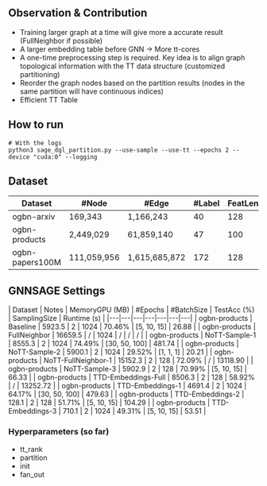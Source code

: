 ## Observation & Contribution

- Training larger graph at a time will give more a accurate result (FullNeighbor if possible)
- A larger embedding table before GNN -> More tt-cores
- A one-time preprocessing step is required. Key idea is to align graph topological information with the TT data structure (customized partitioning)
- Reorder the graph nodes based on the partition results (nodes in the same partition will have continuous indices)
- Efficient TT Table 

## How to run
```
# With the logs
python3 sage_dgl_partition.py --use-sample --use-tt --epochs 2 --device "cuda:0" --logging
```

## Dataset

| Dataset | #Node  |  #Edge | #Label  |  FeatLen |
|---|---|---|---|---|
| ogbn-arxiv | 169,343 | 1,166,243 | 40 | 128 |
| ogbn-products | 2,449,029 |  61,859,140	| 47 | 100 |
| ogbn-papers100M | 111,059,956 | 1,615,685,872 | 172 | 128 |

## GNNSAGE Settings

| Dataset | Notes | MemoryGPU (MB) | #Epochs | #BatchSize | TestAcc (%) | SamplingSize | Runtime (s) |
|---|---|---|---|---|---|---|
| ogbn-products | Baseline | 5923.5 | 2 | 1024 | 70.46% | [5, 10, 15] | 26.88 |
| ogbn-products | FullNeighbor | 16659.5 | / | 1024 | / | / | / |
| ogbn-products | NoTT-Sample-1 | 8555.3 | 2 | 1024 | 74.49% | [30, 50, 100] | 481.74 |
| ogbn-products | NoTT-Sample-2 | 5900.1 | 2 | 1024 | 29.52% | [1, 1, 1] | 20.21 |
| ogbn-products | NoTT-FullNeighbor-1 | 15152.3 | 2 | 128 | 72.09% | / | 13118.90 |
| ogbn-products | NoTT-Sample-3 | 5902.9 | 2 | 128 | 70.99% | [5, 10, 15] | 66.33 |
| ogbn-products | TTD-Embeddings-Full | 8506.3 | 2 | 128 | 58.92% | / | 13252.72 |
| ogbn-products | TTD-Embeddings-1 | 4691.4 | 2 | 1024 | 64.17% | [30, 50, 100] | 479.63 |
| ogbn-products | TTD-Embeddings-2 | 128.1 | 2 | 128 | 51.71% | [5, 10, 15] | 104.29 |
| ogbn-products | TTD-Embeddings-3 | 710.1 | 2 | 1024 | 49.31% | [5, 10, 15] | 53.51 |

### Hyperparameters (so far)
- tt_rank
- partition
- init
- fan_out